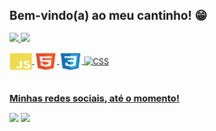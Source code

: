 ## Bem-vindo(a) ao meu cantinho! 😁

 <div>
   <a href="https://github.com/mathLheiro">
   <img height="180em" src="https://github-readme-stats.vercel.app/api?username=mathLheiro&show_icons=true&theme=tokyonight&include_all_commits=true&count_private=true"/>
   <img height="180em" src="https://github-readme-stats.vercel.app/api/top-langs/?username=mathLheiro&layout=compact&langs_count=6&theme=tokyonight"/>
</div>
    
<div style="display: inline_block"><br>
  <img align="center" alt="Js" height="30" width="40" src="https://raw.githubusercontent.com/devicons/devicon/master/icons/javascript/javascript-plain.svg">
  <img align="center" alt="HTML" height="30" width="40" src="https://raw.githubusercontent.com/devicons/devicon/master/icons/html5/html5-original.svg">
  <img align="center" alt="CSS" height="30" width="40" src="https://raw.githubusercontent.com/devicons/devicon/master/icons/css3/css3-original.svg">
  <img align="center" alt="CSS" height="30" width="40" src="https://cdn.jsdelivr.net/gh/devicons/devicon@latest/icons/csharp/csharp-original.svg">
</div>
 
<br>
 
### Minhas redes sociais, até o momento!
 
<div> 
  <a href="https://www.instagram.com/matheuscavalheiro25/" target="_blank"><img src="https://img.shields.io/badge/-Instagram-%23E4405F?style=for-the-badge&logo=instagram&logoColor=white" target="_blank"></a> 
  <a href = "mailto:sdalexandre526@gmail.com"><img src="https://img.shields.io/badge/-Gmail-%23333?style=for-the-badge&logo=gmail&logoColor=white" target="_blank"></a>
  
